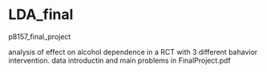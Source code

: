 # LDA_final
p8157_final_project

analysis of effect on alcohol dependence in a RCT with 3 different bahavior intervention.
data introductin and main problems in FinalProject.pdf
